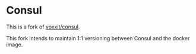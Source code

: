 # Consul

This is a fork of [voxxit/consul](https://github.com/voxxit/dockerfiles/tree/master/consul).

This fork intends to maintain 1:1 versioning between Consul and the docker image.

